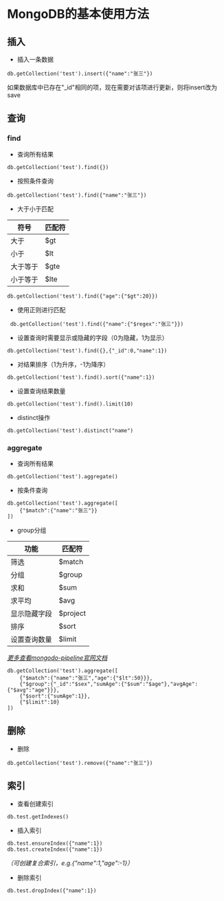 # MongoDB的基本使用方法
## 插入
- 插入一条数据
````
db.getCollection('test').insert({"name":"张三"})
````
如果数据库中已存在"_id"相同的项，现在需要对该项进行更新，则将insert改为save
## 查询
### find
- 查询所有结果
````
db.getCollection('test').find({})
````
- 按照条件查询
````
db.getCollection('test').find({"name":"张三"})
````
- 大于小于匹配

符号 | 匹配符
----|------
大于 | $gt
小于 | $lt
大于等于 | $gte 
小于等于 | $lte
````
db.getCollection('test').find({"age":{"$gt":20}})  
````
- 使用正则进行匹配
````
 db.getCollection('test').find({"name":{"$regex":"张三"}})
````
- 设置查询时需要显示或隐藏的字段（0为隐藏，1为显示）
````
db.getCollection('test').find({},{"_id":0,"name":1})
````
- 对结果排序（1为升序，-1为降序）
````
db.getCollection('test').find().sort({"name":1})
````
- 设置查询结果数量
````
db.getCollection('test').find().limit(10)
````
- distinct操作
````
db.getCollection('test').distinct("name")
````

### aggregate
- 查询所有结果
````
db.getCollection('test').aggregate()
````
- 按条件查询
````
db.getCollection('test').aggregate([
    {"$match":{"name":"张三"}}
])
````
- group分组

功能 | 匹配符
----|------
筛选 | $match
分组 | $group
求和 | $sum
求平均 | $avg
显示隐藏字段 | $project
排序 | $sort
设置查询数量 | $limit
[*更多查看mongodo-pipeline官网文档*](https://docs.mongodb.com/manual/reference/operator/aggregation-pipeline/)
````
db.getCollection('test').aggregate([
    {"$match":{"name":"张三","age":{"$lt":50}}},
    {"$group":{"_id":"$sex","sumAge":{"$sum":"$age"},"avgAge":{"$avg":"age"}}},
    {"$sort":{"sumAge":1}},
    {"$limit":10}
])
````
## 删除
- 删除
````
db.getCollection('test').remove({"name":"张三"})
````
## 索引
- 查看创建索引
````
db.test.getIndexes()
````
- 插入索引
````
db.test.ensureIndex({"name":1})
db.test.createIndex({"name":1})
````
*（可创建复合索引，e.g.{"name":1,"age":-1}）*
- 删除索引
````
db.test.dropIndex({"name":1})
````

